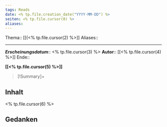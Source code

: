 ```yaml
---
tags: Reads
date: <% tp.file.creation_date("YYYY-MM-DD") %>
seiten: <% tp.file.cursor(0) %> 
aliases: 
---
```

Thema:: [[(<% tp.file.cursor(2) %>]]
Aliases:: 

---
***Erscheinungsdatum***:: <% tp.file.cursor(3) %>
**Autor**:: [[<% tp.file.cursor(4) %>]]
Ende:: 

**[[<% tp.file.cursor(5) %>]]**

> [!Summary]+
> 

## Inhalt
<% tp.file.cursor(6) %>

## Gedanken
